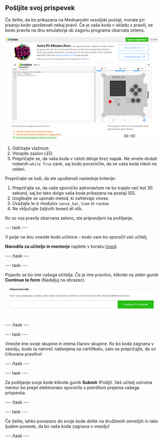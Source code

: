 ## Pošljite svoj prispevek

Če želite, da bo prikazana na Mednarodni vesoljski postaji, morate pri pisanju kode upoštevati nekaj pravil. Če je vaša koda v skladu s pravili, se bodo pravila na dnu emulatorja ob zagonu programa obarvala zeleno.

![Potrditev](images/validation.png)

1. Odčitajte vlažnost.
2. Vklopite zaslon LED.
3. Prepričajte se, da vaša koda v celoti deluje brez napak. Ne smete dodati nobenih `while True` zank, saj bodo povzročile, da se vaša koda nikoli ne ustavi.

Prepričajte se tudi, da ste upoštevali naslednje kriterije:

1. Prepričajte se, da vaše sporočilo astronavtom ne bo trajalo več kot 30 sekund, saj bo tako dolgo vaša koda prikazana na postaji ISS.
2. Izogibajte se uporabi metod, ki zahtevajo vnose.
3. Uvažajte le iz modulov `sense_hat`, `time` in `random`.
4. Ne vključujte žaljiviih besed ali slik.

Ko so vsa pravila obarvana zeleno, ste pripravljeni na pošiljanje.

--- task ---

V polje na dnu vnesite kodo učilnice – kodo vam bo sporočil vaš učitelj.

**Navodila za učitelje in mentorje** najdete v koraku [Uvod](https://projects.raspberrypi.org/sl-SI/projects/astro-pi-mission-zero/1).

--- /task ---

--- task ---

Pojavilo se bo ime vašega učitelja. Če je ime pravilno, kliknite na zelen gumb **Continue to form** (Nadaljuj na obrazec).

![Nadaljuj na obrazec](images/continue-to-form.png)

--- /task ---

--- task ---

Vnesite ime svoje skupine in imena članov skupine. Ko bo koda zagnana v vesolju, bodo ta namreč natisnjena na certifikatu, zato se prepričajte, da so črkovana pravilno!

--- /task ---

--- task ---

Za pošiljanje svoje kode kliknite gumb **Submit** (Pošlji). Vaš učitelj oziroma mentor bo prejel elektronsko sporočilo s potrdilom prejema vašega prispevka.

--- /task ---

--- task ---

Če želite, lahko povezavo do svoje kode delite na družbenih omrežjih in tako ljudem poveste, da bo vaša koda zagnana v vesolju!

--- /task ---